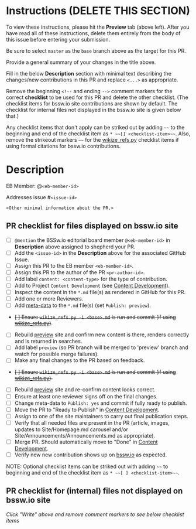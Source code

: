 # Instructions (DELETE THIS SECTION)

To view these instructions, please hit the **Preview** tab (above left). After you have read all of these instructions, delete them entirely from the body of this issue before entering your submission.

Be sure to select `master` as the `base` branch above as the target for this PR.

Provide a general summary of your changes in the title above.

Fill in the below **Description** section with minimal text describing the changes/new contributions in this PR and replace `<...>` as appropriate.

Remove the beginning `<!--` and ending `-->` comment markers for the correct **checklist** to be used for this PR and delete the other checklist.  (The checklist items for bssw.io site contributions are shown by default.  The checklist for internal files not displayed in the bssw.io site is given below that.)

Any checklist items that don't apply can be striked out by adding `~~` to the beginning and end of the checklist item as `* ~~[] <checklist-item>~~`.  Also, remove the strikeout markers `~~` for the [wikize_refs.py] checklist items if using formal citations for bssw.io contributions.


# Description

EB Member: @`<eb-member-id>`

Addresses issue #`<issue-id>`

`<Other minimal information about the PR.>`


## PR checklist for files displayed on bssw.io site

* [ ] `@mention` the BSSw.io editorial board member `@<eb-member-id>` in **Description** above assigned to shepherd your PR.
* [ ] Add the `<issue-id>` in the **Description** above for the associated GitHub Issue.
* [ ] Assign this PR to the EB member `<eb-member-id>`.
* [ ] Assign this PR to the author of the PR `<pr-author-id>`.
* [ ] Add label `content: <content-type>` for the type of contribution.
* [ ] Add to Project `Content Development` (see [Content Development]).
* [ ] Inspect the content in the `*.md` file(s) as rendered in GitHub for this PR.
* [ ] Add one or more Reviewers.
* [ ] Add [meta-data] to the `*.md` file(s) (set `Publish: preview`).
* ~~[ ] Ensure `wikize_refs.py -i <base>.md` is run and commit (if using [wikize_refs.py])~~.
* [ ] Rebuild [preview] site and confirm new content is there, renders correctly and is returned in searches.
* [ ] Add label `preview` (so PR branch will be merged to 'preview' branch and watch for possible merge failures).
* [ ] Make any final changes to the PR based on feedback.
* ~~[ ] Ensure `wikize_refs.py -i <base>.md` is run and commit (if using [wikize_refs.py]).~~
* [ ] Rebuild [preview] site and re-confirm content looks correct.
* [ ] Ensure at least one reviewer signs off on the final changes.
* [ ] Change meta-data to `Publish: yes` and commit if fully ready to publish.
* [ ] Move the PR to "Ready to Publish" in [Content Development].
* [ ] Assign to one of the site maintainers to carry out final publication steps.
* [ ] Verify that all needed files are present in the PR (article, images, updates to Site/Homepage.md carousel and/or Site/Announcements/Announcements.md as appropriate).
* [ ] Merge PR. Should automatically move to "Done" in [Content Development].
* [ ] Verify new new contribution shows up on [bssw.io] as expected.

NOTE: Optional checklist items can be striked out with adding `~~` to beginning and end of the checklist item as `* ~~[ ] <checklist-item>~~`.

<!-- NOTE: Remove above checklist if using the below checklist for internal files. -->

<!-- NOTE: Remove below checklist if using the above checklist for  bssw.io files. -->


## PR checklist for (internal) files not displayed on bssw.io site

*Click "Write" above and remove comment markers to see below checklist items*

<!-- REMOVE THIS COMMENT MARKER IF USING BELOW CHECKLIST
* [ ] Set list of Reviewers (at least one).
* [ ] Add to Project [BSSw Internal].
* [ ] View the modified `*.md` files as rendered in GitHub.
* [ ] If changes are to the GitHub pages site under the `docs/` directory, consider viewing locally with Jekyll.
* [ ] Watch for PR check failures.
* [ ] Make any final changes to the PR based on feedback and review GitHub (and Jekyll) rendered files.
* [ ] Ensure at least one reviewer signs off on the changes.
* [ ] Once reviewer has approved and PR check pass, then merge the PR.
REMOVE THIS COMMENT MARKER IF USING ABOVE CHECKLIST -->


<!-- Standard links below, leave these this section! -->

[preview]: https://preview.bssw.io
[bssw.io]: https://bssw.io
[Content Development]: https://github.com/betterscientificsoftware/bssw.io/projects/3
[BSSw Internal]: https://github.com/betterscientificsoftware/bssw.io/projects/2
[meta-data]: https://betterscientificsoftware.github.io/bssw.io/bssw_styling_common.html#metadata-section
[wikize_refs.py]: https://github.com/betterscientificsoftware/bssw.io/blob/master/utils/README.md#wikize_refspy
